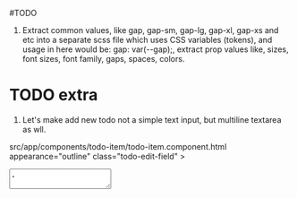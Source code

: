#TODO

1. Extract common values, like gap, gap-sm, gap-lg, gap-xl, gap-xs and etc into a separate scss file which uses CSS variables (tokens), and usage in here would be: gap: var(--gap);, extract prop values like, sizes, font sizes, font family, gaps, spaces, colors.

# TODO extra

1. Let's make add new todo not a simple text input, but multiline textarea as wll.

src/app/components/todo-item/todo-item.component.html
appearance="outline"
class="todo-edit-field" >
<textarea

1.1. Remove the duplication call editTodo() on click from <span>.

src/app/components/todo-item/todo-item.component.html

 <div class="todo-title-container" (click)="editTodo()">
    <span *ngIf="titleControl && !isEditing" (click)="editTodo()">
      {{ titleControl.value }}
    </span>

1.2. Consider adding aria-labels for the button if icons are the only visible label:

src/app/components/todo-item/todo-item.component.html
<button mat-icon-button aria-label="Delete todo" ...>

# AngularTodoApp

This project was generated with [Angular CLI](https://github.com/angular/angular-cli) version 15.2.11.

## Development server

Run `ng serve` for a dev server. Navigate to `http://localhost:4200/`. The application will automatically reload if you change any of the source files.

## Code scaffolding

Run `ng generate component component-name` to generate a new component. You can also use `ng generate directive|pipe|service|class|guard|interface|enum|module`.

## Build

Run `ng build` to build the project. The build artifacts will be stored in the `dist/` directory.

## Running unit tests

Run `ng test` to execute the unit tests via [Karma](https://karma-runner.github.io).

## Running end-to-end tests

Run `ng e2e` to execute the end-to-end tests via a platform of your choice. To use this command, you need to first add a package that implements end-to-end testing capabilities.

## Further help

To get more help on the Angular CLI use `ng help` or go check out the [Angular CLI Overview and Command Reference](https://angular.io/cli) page.
